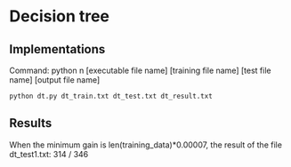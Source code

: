 # Decision tree

## Implementations
Command: python n [executable file name] [training file name] [test file name] [output file name]
```
python dt.py dt_train.txt dt_test.txt dt_result.txt
```

## Results
When the minimum gain is len(training_data)*0.00007, the result of the file dt_test1.txt: 314 / 346 